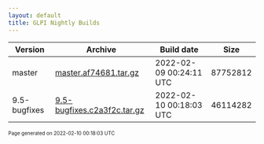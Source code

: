 ```yaml
---
layout: default
title: GLPI Nightly Builds
---
```


Version|Archive|Build date|Size
---|---|---|---
master|[master.af74681.tar.gz](master.af74681.tar.gz)|2022-02-09 00:24:11 UTC|87752812
9.5-bugfixes|[9.5-bugfixes.c2a3f2c.tar.gz](9.5-bugfixes.c2a3f2c.tar.gz)|2022-02-10 00:18:03 UTC|46114282

<font size="1">Page generated on 2022-02-10 00:18:03 UTC</font>
